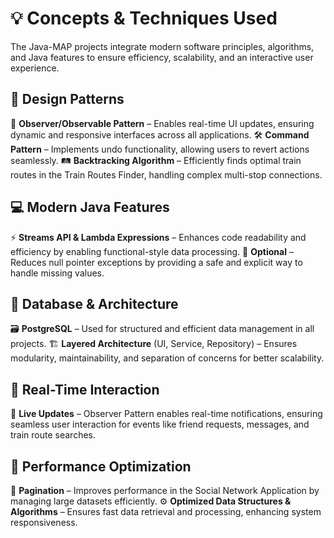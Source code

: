 # 💡 Concepts & Techniques Used
The Java-MAP projects integrate modern software principles, algorithms, and Java features to ensure efficiency, scalability, and an interactive user experience.

## 🌟 Design Patterns
🔄 **Observer/Observable Pattern** – Enables real-time UI updates, ensuring dynamic and responsive interfaces across all applications.
🛠️ **Command Pattern** – Implements undo functionality, allowing users to revert actions seamlessly.
🛤️ **Backtracking Algorithm** – Efficiently finds optimal train routes in the Train Routes Finder, handling complex multi-stop connections.

## 💻 Modern Java Features
⚡ **Streams API & Lambda Expressions** – Enhances code readability and efficiency by enabling functional-style data processing.
🔢 **Optional** – Reduces null pointer exceptions by providing a safe and explicit way to handle missing values.

## 🐘 Database & Architecture
🗃️ **PostgreSQL** – Used for structured and efficient data management in all projects.
🏗️ **Layered Architecture** (UI, Service, Repository) – Ensures modularity, maintainability, and separation of concerns for better scalability.

## 🔔 Real-Time Interaction
📡 **Live Updates** – Observer Pattern enables real-time notifications, ensuring seamless user interaction for events like friend requests, messages, and train route searches.

## 🚀 Performance Optimization
📌 **Pagination** – Improves performance in the Social Network Application by managing large datasets efficiently.
⚙️ **Optimized Data Structures & Algorithms** – Ensures fast data retrieval and processing, enhancing system responsiveness.
